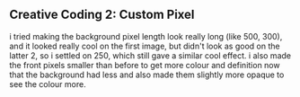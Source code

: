 ## Creative Coding 2: Custom Pixel

i tried making the background pixel length look really long (like 500, 300), and it looked really cool on the first image, but didn't look as good on the latter 2, so i settled on 250, which still gave a similar cool effect.
i also made the front pixels smaller than before to get more colour and definition now that the background had less and also made them slightly more opaque to see the colour more.
